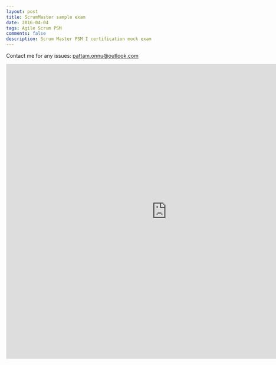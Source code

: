 ```yaml
---
layout: post
title: ScrumMaster sample exam
date: 2016-04-04
tags: Agile Scrum PSM
comments: false
description: Scrum Master PSM I certification mock exam
---
```

Contact me for any issues: pattam.onnu@outlook.com
<iframe src="https://docs.google.com/forms/d/1ymhZB6blUC42Sn2XAPgYrC88Ak_4u4Hm4GX0GTzfHzE/viewform?embedded=true" width="870" height="800" frameborder="0" marginheight="0" marginwidth="0">Loading...</iframe>
